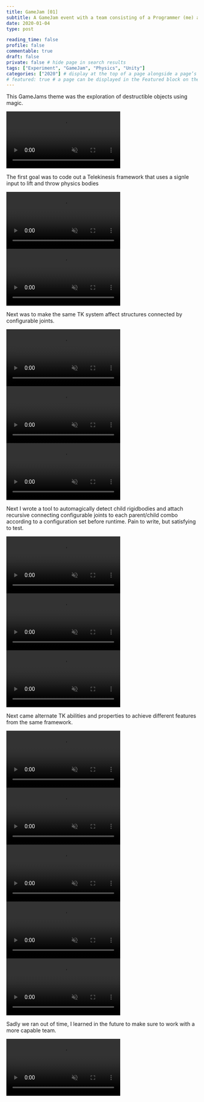 ```yaml
---
title: GameJam [01]
subtitle: A GameJam event with a team consisting of a Programmer (me) and 1 technical artist.
date: 2020-01-04
type: post

reading_time: false
profile: false
commentable: true
draft: false
private: false # hide page in search results
tags: ["Experiment", "GameJam", "Physics", "Unity"]
categories: ["2020"] # display at the top of a page alongside a page’s metadata
# featured: true # a page can be displayed in the Featured block on the homepage. This is useful for sticky, announcement blog posts or selected publications etc.
---
```


<p>This GameJams theme was the exploration of destructible objects using magic.</p>

<div class="video_thing">
    <video muted autoplay="" name="media" loop=""><source src="https://raw.githack.com/Denchyaknow/GitSite_Dencho/Develop/assets/media/projects/GameJam01/XRLog_2020_279.webm" type="video/mp4"></video>
</div>

<!--more-->

<p>The first goal was to code out a Telekinesis framework that uses a signle input to lift and throw physics bodies</p>

<div class="video_thing">
    <video muted autoplay="" name="media" loop=""><source src="https://raw.githack.com/Denchyaknow/GitSite_Dencho/Develop/assets/media/projects/GameJam01/XRLog_2020_234.webm" type="video/mp4"></video>
</div>

<div class="video_thing">
    <video muted autoplay="" name="media" loop=""><source src="https://raw.githack.com/Denchyaknow/GitSite_Dencho/Develop/assets/media/projects/GameJam01/XRLog_2020_237.webm" type="video/mp4"></video>
</div>

<p>Next was to make the same TK system affect structures connected by configurable joints.</p>

<div class="video_thing">
    <video muted autoplay="" name="media" loop=""><source src="https://raw.githack.com/Denchyaknow/GitSite_Dencho/Develop/assets/media/projects/GameJam01/XRLog_2020_240.webm" type="video/mp4"></video>
</div>

<div class="video_thing">
    <video muted autoplay="" name="media" loop=""><source src="https://raw.githack.com/Denchyaknow/GitSite_Dencho/Develop/assets/media/projects/GameJam01/XRLog_2020_243.webm" type="video/mp4"></video>
</div>

<div class="video_thing">
    <video muted autoplay="" name="media" loop=""><source src="https://raw.githack.com/Denchyaknow/GitSite_Dencho/Develop/assets/media/projects/GameJam01/XRLog_2020_260.webm" type="video/mp4"></video>
</div>

<p>Next I wrote a tool to automagically detect child rigidbodies and attach recursive connecting configurable joints to each parent/child combo according to a configuration set before runtime. Pain to write, but satisfying to test.</p>

<div class="video_thing">
    <video muted autoplay="" name="media" loop=""><source src="https://raw.githack.com/Denchyaknow/GitSite_Dencho/Develop/assets/media/projects/GameJam01/XRLog_2020_263.webm" type="video/mp4"></video>
</div>

<div class="video_thing">
    <video muted autoplay="" name="media" loop=""><source src="https://raw.githack.com/Denchyaknow/GitSite_Dencho/Develop/assets/media/projects/GameJam01/XRLog_2020_269.webm" type="video/mp4"></video>
</div>

<div class="video_thing">
    <video muted autoplay="" name="media" loop=""><source src="https://raw.githack.com/Denchyaknow/GitSite_Dencho/Develop/assets/media/projects/GameJam01/XRLog_2020_272.webm" type="video/mp4"></video>
</div>

<p>Next came alternate TK abilities and properties to achieve different features from the same framework.</p>

<div class="video_thing">
    <video muted autoplay="" name="media" loop=""><source src="https://raw.githack.com/Denchyaknow/GitSite_Dencho/Develop/assets/media/projects/GameJam01/XRLog_2020_279.webm" type="video/mp4"></video>
</div>

<div class="video_thing">
    <video muted autoplay="" name="media" loop=""><source src="https://raw.githack.com/Denchyaknow/GitSite_Dencho/Develop/assets/media/projects/GameJam01/XRLog_2020_282.webm" type="video/mp4"></video>
</div>

<div class="video_thing">
    <video muted autoplay="" name="media" loop=""><source src="https://raw.githack.com/Denchyaknow/GitSite_Dencho/Develop/assets/media/projects/GameJam01/XRLog_2020_285.webm" type="video/mp4"></video>
</div>

<div class="video_thing">
    <video muted autoplay="" name="media" loop=""><source src="https://raw.githack.com/Denchyaknow/GitSite_Dencho/Develop/assets/media/projects/GameJam01/XRLog_2020_288.webm" type="video/mp4"></video>
</div>

<div class="video_thing">
    <video muted autoplay="" name="media" loop=""><source src="https://raw.githack.com/Denchyaknow/GitSite_Dencho/Develop/assets/media/projects/GameJam01/XRLog_2020_291.webm" type="video/mp4"></video>
</div>

<p>Sadly we ran out of time, I learned in the future to make sure to work with a more capable team.</p>

<div class="video_thing">
    <video muted autoplay="" name="media" loop=""><source src="https://raw.githack.com/Denchyaknow/GitSite_Dencho/Develop/assets/media/projects/GameJam01/XRLog_2020_294.webm" type="video/mp4"></video>
</div>